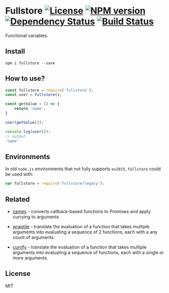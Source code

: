 # Fullstore [![License][LicenseIMGURL]][LicenseURL] [![NPM version][NPMIMGURL]][NPMURL] [![Dependency Status][DependencyStatusIMGURL]][DependencyStatusURL] [![Build Status][BuildStatusIMGURL]][BuildStatusURL]

Functional variables.

## Install

```
npm i fullstore --save
```

## How to use?

```js
const fullstore = require('fullstore');
const user = fullstore();

const getValue = () => {
    return 'name';
}

user(getValue());

console.log(user());
// output
'name'
```

## Environments

In old `node.js` environments that not fully supports `es2015`, `fullstore` could be used with:

```js
var fullstore = require('fullstore/legacy');
```

## Related

- [zames](https://github.com/coderaiser/zames "zames") - converts callback-based functions to Promises and apply currying to arguments

- [wraptile](https://github.com/coderaiser/wraptile "wraptile") - translate the evaluation of a function that takes multiple arguments into evaluating a sequence of 2 functions, each with a any count of arguments.

- [currify](https://github.com/coderaiser/currify "currify") - translate the evaluation of a function that takes multiple arguments into evaluating a sequence of functions, each with a single or more arguments.

## License

MIT

[NPMIMGURL]:                https://img.shields.io/npm/v/fullstore.svg?style=flat
[BuildStatusIMGURL]:        https://img.shields.io/travis/coderaiser/fullstore/master.svg?style=flat
[DependencyStatusIMGURL]:   https://img.shields.io/gemnasium/coderaiser/fullstore.svg?style=flat
[LicenseIMGURL]:            https://img.shields.io/badge/license-MIT-317BF9.svg?style=flat
[NPMURL]:                   https://npmjs.org/package/fullstore "npm"
[BuildStatusURL]:           https://travis-ci.org/coderaiser/fullstore  "Build Status"
[DependencyStatusURL]:      https://gemnasium.com/coderaiser/fullstore "Dependency Status"
[LicenseURL]:               https://tldrlegal.com/license/mit-license "MIT License"

